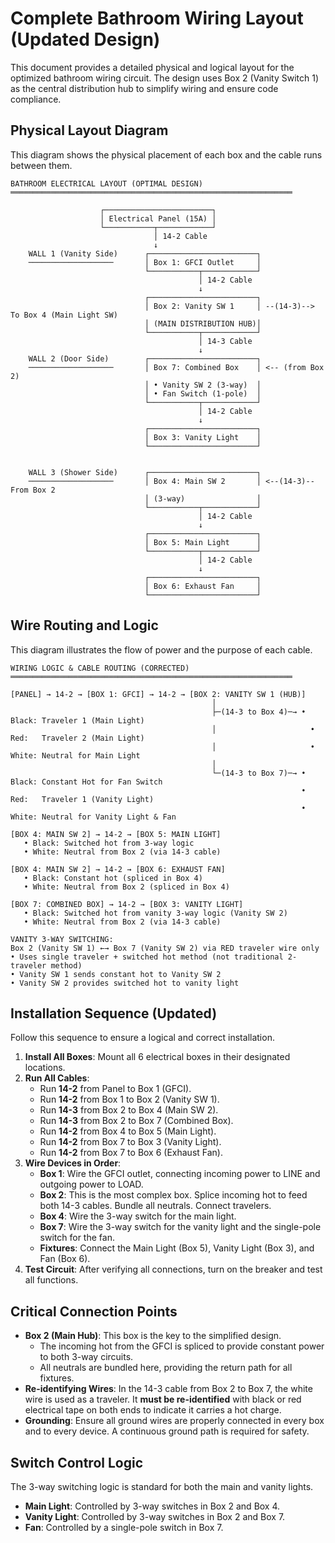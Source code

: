 # Complete Bathroom Wiring Layout (Updated Design)

This document provides a detailed physical and logical layout for the optimized bathroom wiring circuit. The design uses Box 2 (Vanity Switch 1) as the central distribution hub to simplify wiring and ensure code compliance.

## Physical Layout Diagram

This diagram shows the physical placement of each box and the cable runs between them.

```text
BATHROOM ELECTRICAL LAYOUT (OPTIMAL DESIGN)
═══════════════════════════════════════════════════════════════

                    ┌────────────────────────┐
                    │ Electrical Panel (15A) │
                    └───────────┬────────────┘
                                │ 14-2 Cable
                                ↓
    WALL 1 (Vanity Side)      ┌────────────────────────┐
    ───────────────────       │ Box 1: GFCI Outlet     │
                              └───────────┬────────────┘
                                          │ 14-2 Cable
                                          ↓
                              ┌────────────────────────┐
                              │ Box 2: Vanity SW 1     │ --(14-3)--> To Box 4 (Main Light SW)
                              │ (MAIN DISTRIBUTION HUB)│
                              └───────────┬────────────┘
                                          │ 14-3 Cable
                                          ↓
    WALL 2 (Door Side)        ┌────────────────────────┐
    ───────────────────       │ Box 7: Combined Box    │ <-- (from Box 2)
                              │ • Vanity SW 2 (3-way)  │
                              │ • Fan Switch (1-pole)  │
                              └───────────┬────────────┘
                                          │ 14-2 Cable
                                          ↓
                              ┌────────────────────────┐
                              │ Box 3: Vanity Light    │
                              └────────────────────────┘


    WALL 3 (Shower Side)      ┌────────────────────────┐
    ───────────────────       │ Box 4: Main SW 2       │ <--(14-3)-- From Box 2
                              │ (3-way)                │
                              └───────────┬────────────┘
                                          │ 14-2 Cable
                                          ↓
                              ┌────────────────────────┐
                              │ Box 5: Main Light      │
                              └───────────┬────────────┘
                                          │ 14-2 Cable
                                          ↓
                              ┌────────────────────────┐
                              │ Box 6: Exhaust Fan     │
                              └────────────────────────┘
```

## Wire Routing and Logic

This diagram illustrates the flow of power and the purpose of each cable.

```text
WIRING LOGIC & CABLE ROUTING (CORRECTED)
═══════════════════════════════════════════════════════════════

[PANEL] → 14-2 → [BOX 1: GFCI] → 14-2 → [BOX 2: VANITY SW 1 (HUB)]
                                             │
                                             ├─(14-3 to Box 4)─→ • Black: Traveler 1 (Main Light)
                                             │                     • Red:   Traveler 2 (Main Light)
                                             │                     • White: Neutral for Main Light
                                             │
                                             └─(14-3 to Box 7)─→ • Black: Constant Hot for Fan Switch
                                                                 • Red:   Traveler 1 (Vanity Light)
                                                                 • White: Neutral for Vanity Light & Fan

[BOX 4: MAIN SW 2] → 14-2 → [BOX 5: MAIN LIGHT]
   • Black: Switched hot from 3-way logic
   • White: Neutral from Box 2 (via 14-3 cable)

[BOX 4: MAIN SW 2] → 14-2 → [BOX 6: EXHAUST FAN]
   • Black: Constant hot (spliced in Box 4)
   • White: Neutral from Box 2 (spliced in Box 4)

[BOX 7: COMBINED BOX] → 14-2 → [BOX 3: VANITY LIGHT]
   • Black: Switched hot from vanity 3-way logic (Vanity SW 2)
   • White: Neutral from Box 2 (via 14-3 cable)

VANITY 3-WAY SWITCHING:
Box 2 (Vanity SW 1) ←→ Box 7 (Vanity SW 2) via RED traveler wire only
• Uses single traveler + switched hot method (not traditional 2-traveler method)
• Vanity SW 1 sends constant hot to Vanity SW 2
• Vanity SW 2 provides switched hot to vanity light
```

## Installation Sequence (Updated)

Follow this sequence to ensure a logical and correct installation.

1.  **Install All Boxes**: Mount all 6 electrical boxes in their designated locations.
2.  **Run All Cables**:
    *   Run **14-2** from Panel to Box 1 (GFCI).
    *   Run **14-2** from Box 1 to Box 2 (Vanity SW 1).
    *   Run **14-3** from Box 2 to Box 4 (Main SW 2).
    *   Run **14-3** from Box 2 to Box 7 (Combined Box).
    *   Run **14-2** from Box 4 to Box 5 (Main Light).
    *   Run **14-2** from Box 7 to Box 3 (Vanity Light).
    *   Run **14-2** from Box 7 to Box 6 (Exhaust Fan).
3.  **Wire Devices in Order**:
    *   **Box 1**: Wire the GFCI outlet, connecting incoming power to LINE and outgoing power to LOAD.
    *   **Box 2**: This is the most complex box. Splice incoming hot to feed both 14-3 cables. Bundle all neutrals. Connect travelers.
    *   **Box 4**: Wire the 3-way switch for the main light.
    *   **Box 7**: Wire the 3-way switch for the vanity light and the single-pole switch for the fan.
    *   **Fixtures**: Connect the Main Light (Box 5), Vanity Light (Box 3), and Fan (Box 6).
4.  **Test Circuit**: After verifying all connections, turn on the breaker and test all functions.

## Critical Connection Points

-   **Box 2 (Main Hub)**: This box is the key to the simplified design.
    -   The incoming hot from the GFCI is spliced to provide constant power to both 3-way circuits.
    -   All neutrals are bundled here, providing the return path for all fixtures.
-   **Re-identifying Wires**: In the 14-3 cable from Box 2 to Box 7, the white wire is used as a traveler. It **must be re-identified** with black or red electrical tape on both ends to indicate it carries a hot charge.
-   **Grounding**: Ensure all ground wires are properly connected in every box and to every device. A continuous ground path is required for safety.

## Switch Control Logic

The 3-way switching logic is standard for both the main and vanity lights.

-   **Main Light**: Controlled by 3-way switches in Box 2 and Box 4.
-   **Vanity Light**: Controlled by 3-way switches in Box 2 and Box 7.
-   **Fan**: Controlled by a single-pole switch in Box 7.
